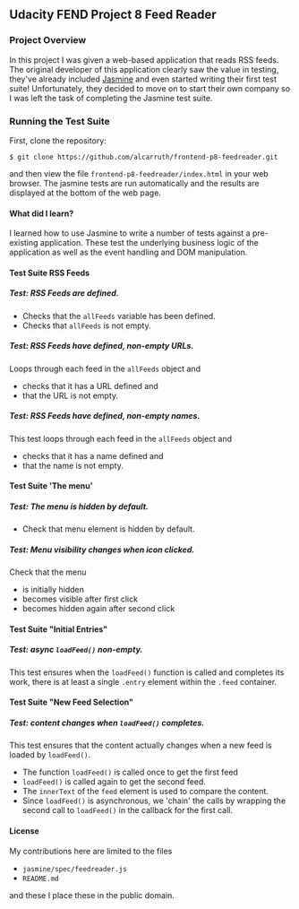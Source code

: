 
## Udacity FEND Project 8 Feed Reader

### Project Overview

In this project I was given a web-based application that reads RSS
feeds. The original developer of this application clearly saw the
value in testing, they've already included
[Jasmine](http://jasmine.github.io/) and even started writing their
first test suite! Unfortunately, they decided to move on to start
their own company so I was left the task of completing the Jasmine
test suite.

### Running the Test Suite

First, clone the repository:

```
$ git clone https://github.com/alcarruth/frontend-p8-feedreader.git
```

and then view the file `frontend-p8-feedreader/index.html` in your
web browser.  The jasmine tests are run automatically and the results
are displayed at the bottom of the web page.

#### What did I learn?

I learned how to use Jasmine to write a number of tests against a
pre-existing application. These test the underlying business logic of
the application as well as the event handling and DOM manipulation.

#### Test Suite RSS Feeds

##### Test: RSS Feeds are defined.
* Checks that the `allFeeds` variable has been defined.
* Checks that `allFeeds` is not empty.

##### Test: RSS Feeds have defined, non-empty URLs.
Loops through each feed in the `allFeeds` object and 
* checks that it has a URL defined and 
* that the URL is not empty.

##### Test: RSS Feeds have defined, non-empty names.
This test loops through each feed in the `allFeeds` object and
* checks that it has a name defined and 
* that the name is not empty.

#### Test Suite 'The menu'

##### Test: The menu is hidden by default.
* Check that menu element is hidden by default.

##### Test: Menu visibility changes when icon clicked.
Check that the menu
* is initially hidden
* becomes visible after first click
* becomes  hidden again after second click

#### Test Suite "Initial Entries"

##### Test: async `loadFeed()` non-empty.
This test ensures when the `loadFeed()` function is called
and completes its work, there is at least a single `.entry`
element within the `.feed` container.

#### Test Suite "New Feed Selection"

##### Test: content changes when `loadFeed()` completes.
This test ensures that the content actually changes
when a new feed is loaded by `loadFeed()`.
* The function `loadFeed()` is called once to get the first feed 
* `loadFeed()` is called again to get the second feed. 
* The `innerText` of the `feed` element is used to compare the content.
* Since `loadFeed()` is asynchronous, we 'chain' the calls by
  wrapping the second call to `loadFeed()` in the callback for
  the first call.


#### License

My contributions here are limited to the files

* `jasmine/spec/feedreader.js`
* `README.md`

and these I place these in the public domain.

